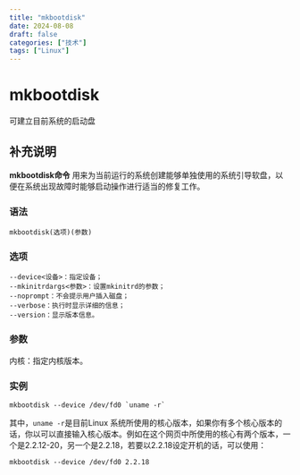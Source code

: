 ```yaml
---
title: "mkbootdisk"
date: 2024-08-08
draft: false
categories: ["技术"]
tags: ["Linux"]
---
```

mkbootdisk
===

可建立目前系统的启动盘

## 补充说明

**mkbootdisk命令** 用来为当前运行的系统创建能够单独使用的系统引导软盘，以便在系统出现故障时能够启动操作进行适当的修复工作。

###  语法

```shell
mkbootdisk(选项)(参数)
```

###  选项

```shell
--device<设备>：指定设备；
--mkinitrdargs<参数>：设置mkinitrd的参数；
--noprompt：不会提示用户插入磁盘；
--verbose：执行时显示详细的信息；
--version：显示版本信息。
```

###  参数

内核：指定内核版本。

###  实例

```shell
mkbootdisk --device /dev/fd0 `uname -r`
```

其中，``uname -r``是目前Linux 系统所使用的核心版本，如果你有多个核心版本的话，你以可以直接输入核心版本。例如在这个网页中所使用的核心有两个版本，一个是2.2.12-20，另一个是2.2.18，若要以2.2.18设定开机的话，可以使用：

```shell
mkbootdisk --device /dev/fd0 2.2.18
```


